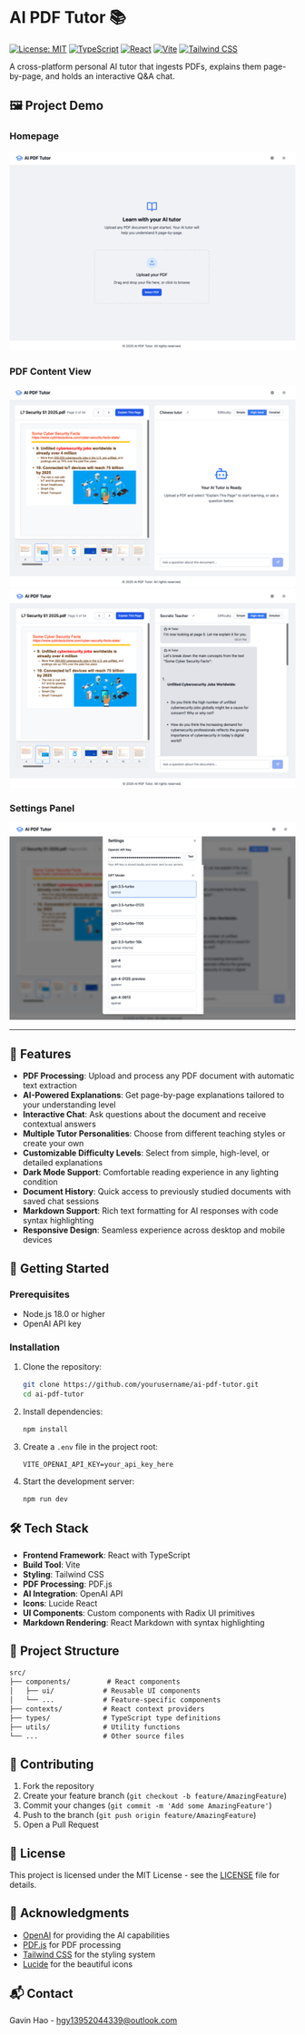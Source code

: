 # AI PDF Tutor 📚

[![License: MIT](https://img.shields.io/badge/License-MIT-blue.svg)](https://opensource.org/licenses/MIT)
[![TypeScript](https://img.shields.io/badge/TypeScript-5.2.2-blue)](https://www.typescriptlang.org/)
[![React](https://img.shields.io/badge/React-18.2.0-blue)](https://reactjs.org/)
[![Vite](https://img.shields.io/badge/Vite-5.0.8-blue)](https://vitejs.dev/)
[![Tailwind CSS](https://img.shields.io/badge/Tailwind_CSS-3.4.0-blue)](https://tailwindcss.com/)

A cross-platform personal AI tutor that ingests PDFs, explains them page-by-page, and holds an interactive Q&A chat.

## 🖼️ Project Demo

### Homepage

![Homepage](public/homepage.png)

### PDF Content View

![PDF Content 1](public/content1.png)
![PDF Content 2](public/content2.png)

### Settings Panel

![Settings Panel](public/setting1.png)

---

## 🌟 Features

- **PDF Processing**: Upload and process any PDF document with automatic text extraction
- **AI-Powered Explanations**: Get page-by-page explanations tailored to your understanding level
- **Interactive Chat**: Ask questions about the document and receive contextual answers
- **Multiple Tutor Personalities**: Choose from different teaching styles or create your own
- **Customizable Difficulty Levels**: Select from simple, high-level, or detailed explanations
- **Dark Mode Support**: Comfortable reading experience in any lighting condition
- **Document History**: Quick access to previously studied documents with saved chat sessions
- **Markdown Support**: Rich text formatting for AI responses with code syntax highlighting
- **Responsive Design**: Seamless experience across desktop and mobile devices

## 🚀 Getting Started

### Prerequisites

- Node.js 18.0 or higher
- OpenAI API key

### Installation

1. Clone the repository:

   ```bash
   git clone https://github.com/yourusername/ai-pdf-tutor.git
   cd ai-pdf-tutor
   ```

2. Install dependencies:

   ```bash
   npm install
   ```

3. Create a `.env` file in the project root:

   ```env
   VITE_OPENAI_API_KEY=your_api_key_here
   ```

4. Start the development server:
   ```bash
   npm run dev
   ```

## 🛠️ Tech Stack

- **Frontend Framework**: React with TypeScript
- **Build Tool**: Vite
- **Styling**: Tailwind CSS
- **PDF Processing**: PDF.js
- **AI Integration**: OpenAI API
- **Icons**: Lucide React
- **UI Components**: Custom components with Radix UI primitives
- **Markdown Rendering**: React Markdown with syntax highlighting

## 📖 Project Structure

```
src/
├── components/         # React components
│   ├── ui/            # Reusable UI components
│   └── ...            # Feature-specific components
├── contexts/          # React context providers
├── types/             # TypeScript type definitions
├── utils/             # Utility functions
└── ...                # Other source files
```

## 🤝 Contributing

1. Fork the repository
2. Create your feature branch (`git checkout -b feature/AmazingFeature`)
3. Commit your changes (`git commit -m 'Add some AmazingFeature'`)
4. Push to the branch (`git push origin feature/AmazingFeature`)
5. Open a Pull Request

## 📝 License

This project is licensed under the MIT License - see the [LICENSE](LICENSE) file for details.

## 🙏 Acknowledgments

- [OpenAI](https://openai.com/) for providing the AI capabilities
- [PDF.js](https://mozilla.github.io/pdf.js/) for PDF processing
- [Tailwind CSS](https://tailwindcss.com/) for the styling system
- [Lucide](https://lucide.dev/) for the beautiful icons

## 📬 Contact

Gavin Hao - hgy13952044339@outlook.com
